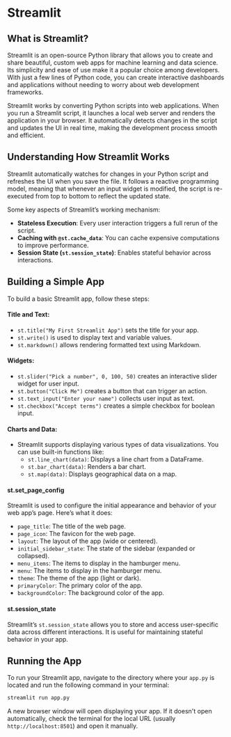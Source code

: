 # Streamlit

## What is Streamlit?

Streamlit is an open-source Python library that allows you to create and share beautiful, custom web apps for machine learning and data science. Its simplicity and ease of use make it a popular choice among developers. With just a few lines of Python code, you can create interactive dashboards and applications without needing to worry about web development frameworks.

Streamlit works by converting Python scripts into web applications. When you run a Streamlit script, it launches a local web server and renders the application in your browser. It automatically detects changes in the script and updates the UI in real time, making the development process smooth and efficient.

## Understanding How Streamlit Works

Streamlit automatically watches for changes in your Python script and refreshes the UI when you save the file. It follows a reactive programming model, meaning that whenever an input widget is modified, the script is re-executed from top to bottom to reflect the updated state.

Some key aspects of Streamlit’s working mechanism:
- **Stateless Execution**: Every user interaction triggers a full rerun of the script.
- **Caching with `@st.cache_data`**: You can cache expensive computations to improve performance.
- **Session State (`st.session_state`)**: Enables stateful behavior across interactions.

## Building a Simple App

To build a basic Streamlit app, follow these steps:

#### Title and Text:
- `st.title("My First Streamlit App")` sets the title for your app.
- `st.write()` is used to display text and variable values.
- `st.markdown()` allows rendering formatted text using Markdown.

#### Widgets:
- `st.slider("Pick a number", 0, 100, 50)` creates an interactive slider widget for user input.
- `st.button("Click Me")` creates a button that can trigger an action.
- `st.text_input("Enter your name")` collects user input as text.
- `st.checkbox("Accept terms")` creates a simple checkbox for boolean input.

#### Charts and Data:
- Streamlit supports displaying various types of data visualizations. You can use built-in functions like:
  - `st.line_chart(data)`: Displays a line chart from a DataFrame.
  - `st.bar_chart(data)`: Renders a bar chart.
  - `st.map(data)`: Displays geographical data on a map.

#### st.set_page_config 
Streamlit is used to configure the initial appearance and behavior of your web app’s page. Here’s what it does:
- `page_title`: The title of the web page.
- `page_icon`: The favicon for the web page.
- `layout`: The layout of the app (wide or centered).
- `initial_sidebar_state`: The state of the sidebar (expanded or collapsed).
- `menu_items`: The items to display in the hamburger menu.
- `menu`: The items to display in the hamburger menu.
- `theme`: The theme of the app (light or dark).
- `primaryColor`: The primary color of the app.
- `backgroundColor`: The background color of the app.

#### st.session_state
Streamlit’s `st.session_state` allows you to store and access user-specific data across different interactions. It is useful for maintaining stateful behavior in your app.


## Running the App

To run your Streamlit app, navigate to the directory where your `app.py` is located and run the following command in your terminal:

```sh
streamlit run app.py
```

A new browser window will open displaying your app. If it doesn't open automatically, check the terminal for the local URL (usually `http://localhost:8501`) and open it manually.



